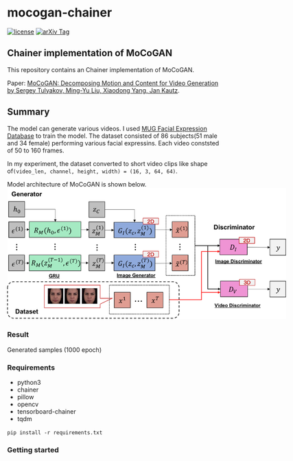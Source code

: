 # mocogan-chainer

[![license](https://img.shields.io/github/license/mashape/apistatus.svg)](https://github.com/piyo56/mocogan-chainer/blob/master/LICENSE)
[![arXiv Tag](https://img.shields.io/badge/arXiv-1610.07584-brightgreen.svg)](https://arxiv.org/abs/1707.04993)


## Chainer implementation of MoCoGAN

This repository contains an Chainer implementation of MoCoGAN.

Paper: [MoCoGAN: Decomposing Motion and Content for Video Generation by Sergey Tulyakov, Ming-Yu Liu, Xiaodong Yang, Jan Kautz](https://arxiv.org/abs/1707.04993).

## Summary

The model can generate various videos. I used [MUG Facial Expression Database](https://mug.ee.auth.gr/fed/) to train the model. The dataset consisted of 86 subjects(51 male and 34 female) performing various facial expressins. Each video conststed of 50 to 160 frames.

In my experiment, the dataset converted to short video clips like shape of`(video_len, channel, height, width) = (16, 3, 64, 64)`. 

Model architecture of MoCoGAN is shown below.
<img src="doc/mocogan-model.png" style="max-width:650px;">


### Result

Generated samples (1000 epoch)

### Requirements

- python3
- chainer
- pillow
- opencv
- tensorboard-chainer
- tqdm

`pip install -r requirements.txt`

### Getting started
